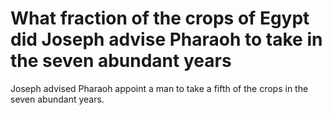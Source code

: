# What fraction of the crops of Egypt did Joseph advise Pharaoh to take in the seven abundant years

Joseph advised Pharaoh appoint a man to take a fifth of the crops in the seven abundant years.

